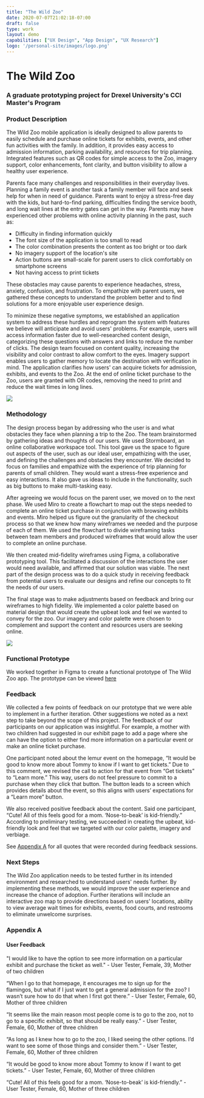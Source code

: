 ```yaml
---
title: "The Wild Zoo"
date: 2020-07-07T21:02:18-07:00
draft: false
type: work
layout: demo
capabilities: ["UX Design", "App Design", "UX Research"]
logo: '/personal-site/images/logo.png'
---
```


# The Wild Zoo
### A graduate prototyping project for Drexel University's CCI Master's Program

### Product Description
The Wild Zoo mobile application is ideally designed to allow parents to easily schedule and purchase online tickets for exhibits, events, and other fun activities with the family. In addition, it provides easy access to admission information, parking availability, and resources for trip planning. Integrated features such as QR codes for simple access to the Zoo, imagery support, color enhancements, font clarity, and button visibility to allow a healthy user experience.

Parents face many challenges and responsibilities in their everyday lives. Planning a family event is another task a family member will face and seek help for when in need of guidance. Parents want to enjoy a stress-free day with the kids, but hard-to-find parking, difficulties finding the service booth, and long wait lines at the entry gates can get in the way. Parents may have experienced other problems with online activity planning in the past, such as:

* Difficulty in finding information quickly
* The font size of the application is too small to read
* The color combination presents the content as too bright or too dark
* No imagery support of the location's site
* Action buttons are small-scale for parent users to click comfortably on smartphone screens 
* Not having access to print tickets

These obstacles may cause parents to experience headaches, stress, anxiety, confusion, and frustration. To empathize with parent users, we gathered these concepts to understand the problem better and to find solutions for a more enjoyable user experience design. 

To minimize these negative symptoms, we established an application system to address these hurdles and reprogram the system with features we believe will anticipate and avoid users' problems. For example, users will access information faster due to well-researched content design, categorizing these questions with answers and links to reduce the number of clicks. The design team focused on content quality, increasing the visibility and color contrast to allow comfort to the eyes. Imagery support enables users to gather memory to locate the destination with verification in mind. The application clarifies how users' can acquire tickets for admission, exhibits, and events to the Zoo. At the end of online ticket purchase to the Zoo, users are granted with OR codes, removing the need to print and reduce the wait times in long lines. 

<img class="zoo-image__flow" src="/personal-site/images/zoo-flow.png" />

### Methodology
The design process began by addressing who the user is and what obstacles they face when planning a trip to the Zoo. The team brainstormed by gathering ideas and thoughts of our users. We used Stormboard, an online collaborative workspace tool. This tool gave us the space to figure out aspects of the user, such as our ideal user, empathizing with the user, and defining the challenges and obstacles they encounter. We decided to focus on families and empathize with the experience of trip planning for parents of small children. They would want a stress-free experience and easy interactions. It also gave us ideas to include in the functionality, such as big buttons to make multi-tasking easy.

After agreeing we would focus on the parent user, we moved on to the next phase. We used Miro to create a flowchart to map out the steps needed to complete an online ticket purchase in conjunction with browsing exhibits and events. Miro helped us figure out the granularity of the checkout process so that we knew how many wireframes we needed and the purpose of each of them. We used the flowchart to divide wireframing tasks between team members and produced wireframes that would allow the user to complete an online purchase.

We then created mid-fidelity wireframes using Figma, a collaborative prototyping tool. This facilitated a discussion of the interactions the user would need available, and affirmed that our solution was viable. The next part of the design process was to do a quick study in receiving feedback from potential users to evaluate our designs and refine our concepts to fit the needs of our users.

The final stage was to make adjustments based on feedback and bring our wireframes to high fidelity. We implemented a color palette based on material design that would create the upbeat look and feel we wanted to convey for the zoo. Our imagery and color palette were chosen to complement and support the content and resources users are seeking online.

<img class="zoo-image__flow" src="/personal-site/images/zoo-flowchart.png" />

### Functional Prototype

We worked together in Figma to create a functional prototype of The Wild Zoo app. The prototype can be viewed [here](https://www.figma.com/proto/YhC0efNcgR7V8f39aHKMpu/INFO-691-Zoo-Prototype?node-id=2%3A3&scaling=scale-down&page-id=0%3A1 "Wild Zoo Prototype")

### Feedback

We collected a few points of feedback on our prototype that we were able to implement in a further iteration. Other suggestions we noted as a next step to take beyond the scope of this project. The feedback of our participants on our application was insightful. For example, a mother with two children had suggested in our exhibit page to add a page where she can have the option to either find more information on a particular event or make an online ticket purchase.

One participant noted about the lemur event on the homepage, “It would be good to know more about Tommy to know if I want to get tickets.” Due to this comment, we revised the call to action for that event from “Get tickets” to “Learn more.” This way, users do not feel pressure to commit to a purchase when they click that button. The button leads to a screen which provides details about the event, so this aligns with users’ expectations for a “Learn more” button.

We also received positive feedback about the content. Said one participant, “Cute! All of this feels good for a mom. ‘Nose-to-beak’ is kid-friendly.” According to preliminary testing, we succeeded in creating the upbeat, kid-friendly look and feel that we targeted with our color palette, imagery and verbiage.

See [Appendix A](#appendix-a) for all quotes that were recorded during feedback sessions.

### Next Steps

The Wild Zoo application needs to be tested further in its intended environment and researched to understand users' needs further. By implementing these methods, we would improve the user experience and increase the chance of adoption. Further iterations will  include an interactive zoo map to provide directions based on users' locations, ability to view average wait times for exhibits, events, food courts, and restrooms to eliminate unwelcome surprises.


### Appendix A
#### User Feedback

"I would like to have the option to see more information on a particular exhibit and purchase the ticket as well." - User Tester, Female, 39, Mother of two children

“When I go to that homepage, it encourages me to sign up for the flamingos, but what if I just want to get a general admission for the zoo? I wasn’t sure how to do that when I first got there.” - User Tester, Female, 60, Mother of three children

“It seems like the main reason most people come is to go to the zoo, not to go to a specific exhibit, so that should be really easy.” - User Tester, Female, 60, Mother of three children

“As long as I knew how to go to the zoo, I liked seeing the other options. I’d want to see some of those things and consider them.” - User Tester, Female, 60, Mother of three children

“It would be good to know more about Tommy to know if I want to get tickets.” - User Tester, Female, 60, Mother of three children

“Cute! All of this feels good for a mom. ‘Nose-to-beak’ is kid-friendly.” - User Tester, Female, 60, Mother of three children
